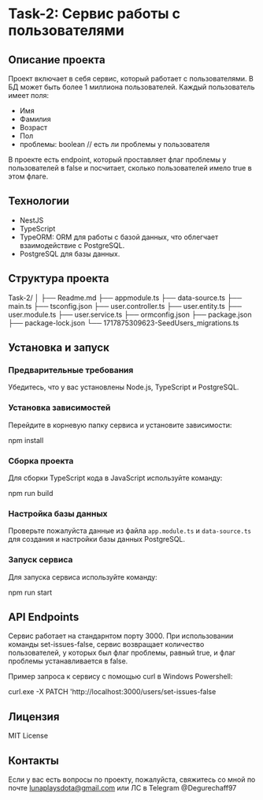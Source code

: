 # Task-2: Сервис работы с пользователями

## Описание проекта

Проект включает в себя сервис, который работает с пользователями. В БД может быть более 1 миллиона пользователей. Каждый пользователь имеет поля:
- Имя
- Фамилия
- Возраст
- Пол
- проблемы: boolean // есть ли проблемы у пользователя

В проекте есть endpoint, который проставляет флаг проблемы у пользователей в false и посчитает, сколько пользователей имело true в этом флаге.

## Технологии
- NestJS
- TypeScript
- TypeORM: ORM для работы с базой данных, что облегчает взаимодействие с PostgreSQL.
- PostgreSQL для базы данных.

## Структура проекта

Task-2/
│
├── Readme.md
├── appmodule.ts
├── data-source.ts
├── main.ts
├── tsconfig.json
├── user.controller.ts
├── user.entity.ts
├── user.module.ts
├── user.service.ts
├── ormconfig.json
├── package.json
├── package-lock.json
└── 1717875309623-SeedUsers_migrations.ts

## Установка и запуск

### Предварительные требования

Убедитесь, что у вас установлены Node.js, TypeScript и PostgreSQL.

### Установка зависимостей

Перейдите в корневую папку сервиса и установите зависимости:

  npm install

### Сборка проекта

Для сборки TypeScript кода в JavaScript используйте команду:

  npm run build

### Настройка базы данных

Проверьте пожалуйста данные из файла `app.module.ts` и `data-source.ts` для создания и настройки базы данных PostgreSQL.

### Запуск сервиса

Для запуска сервиса используйте команду:

  npm run start

## API Endpoints

Сервис работает на стандарнтом порту 3000. При использовании команды set-issues-false, сервис возвращает количество пользователей, у которых был флаг проблемы, равный true, и флаг проблемы устанавливается в false.

Пример запроса к сервису с помощью curl в Windows Powershell:

  curl.exe -X PATCH 'http://localhost:3000/users/set-issues-false

## Лицензия

MIT License

## Контакты

Если у вас есть вопросы по проекту, пожалуйста, свяжитесь со мной по почте lunaplaysdota@gmail.com или ЛС в Telegram @Degurechaff97
